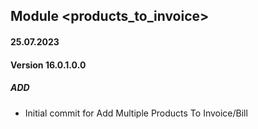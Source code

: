 ## Module <products_to_invoice>

#### 25.07.2023
#### Version 16.0.1.0.0
##### ADD
- Initial commit for Add Multiple Products To Invoice/Bill
